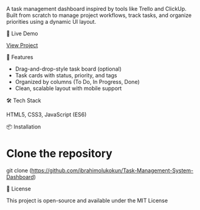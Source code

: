 A task management dashboard inspired by tools like Trello and ClickUp. Built from scratch to manage project workflows, track tasks, and organize priorities using a dynamic UI layout.

🔗 Live Demo

[View Project](https://task-management-system-dashboard.vercel.app/)


🚀 Features

- Drag-and-drop-style task board (optional)  
- Task cards with status, priority, and tags  
- Organized by columns (To Do, In Progress, Done)
- Clean, scalable layout with mobile support



🛠 Tech Stack

HTML5,
CSS3,
JavaScript (ES6)


📦 Installation

# Clone the repository
git clone (https://github.com/ibrahimolukokun/Task-Management-System-Dashboard)

📄 License

This project is open-source and available under the MIT License
